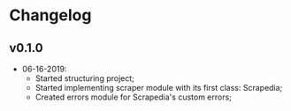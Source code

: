 # Changelog

## v0.1.0

* 06-16-2019:
	* Started structuring project;
	* Started implementing scraper module with its first class: Scrapedia;
	* Created errors module for Scrapedia's custom errors;
